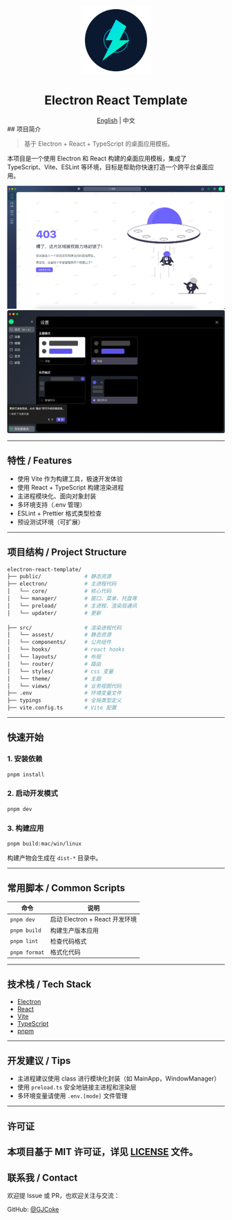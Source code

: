 <div align="center">
  <img src="./docs/images/logo.svg" width="160" alt="FastAPI">
  <h1>Electron React Template</h1>
  <span><a href="./README-CN.md">English</a> | 中文</span>
</div>
## 项目简介

> 基于 Electron + React + TypeScript 的桌面应用模板。

本项目是一个使用 Electron 和 React 构建的桌面应用模板，集成了 TypeScript、Vite、ESLint 等环境，目标是帮助你快速打造一个跨平台桌面应用。

![img.png](docs/images/img.png)
![img.png](docs/images/dark.png)

---

## 特性 / Features

- 使用 Vite 作为构建工具，极速开发体验
- 使用 React + TypeScript 构建渲染进程
- 主进程模块化、面向对象封装
- 多环境支持（.env 管理）
- ESLint + Prettier 格式类型检查
- 预设测试环境（可扩展）

---

## 项目结构 / Project Structure

```bash
electron-react-template/
├── public/              # 静态资源
├── electron/            # 主进程代码
│   └── core/            # 核心代码
│   └── manager/         # 窗口、菜单、托盘等
│   └── preload/         # 主进程、渲染层通讯
│   └── updater/         # 更新

├── src/                 # 渲染进程代码
│   └── assest/          # 静态资源
│   └── components/      # 公共组件
│   └── hooks/           # react hooks
│   └── layouts/         # 布局
│   └── router/          # 路由
│   └── styles/          # css 变量
│   └── theme/           # 主题
│   └── views/           # 业务视图代码
├── .env                 # 环境变量文件
├── typings              # 全局类型定义
├── vite.config.ts       # Vite 配置
```

---

## 快速开始

### 1. 安装依赖

```bash
pnpm install
```

### 2. 启动开发模式

```bash
pnpm dev
```

### 3. 构建应用

```bash
pnpm build:mac/win/linux
```

构建产物会生成在 `dist-*` 目录中。

---

## 常用脚本 / Common Scripts

| 命令          | 说明                           |
| ------------- | ------------------------------ |
| `pnpm dev`    | 启动 Electron + React 开发环境 |
| `pnpm build`  | 构建生产版本应用               |
| `pnpm lint`   | 检查代码格式                   |
| `pnpm format` | 格式化代码                     |

---

## 技术栈 / Tech Stack

- [Electron](https://www.electronjs.org/)
- [React](https://react.dev/)
- [Vite](https://vitejs.dev/)
- [TypeScript](https://www.typescriptlang.org/)
- [pnpm](https://pnpm.io/)

---

## 开发建议 / Tips

- 主进程建议使用 class 进行模块化封装（如 MainApp，WindowManager）
- 使用 `preload.ts` 安全地链接主进程和渲染层
- 多环境变量请使用 `.env.[mode]` 文件管理

---

## 许可证

## 本项目基于 MIT 许可证，详见 [LICENSE](LICENSE) 文件。

## 联系我 / Contact

欢迎提 Issue 或 PR，也欢迎关注与交流：

GitHub: [@GJCoke](https://github.com/GJCoke)
